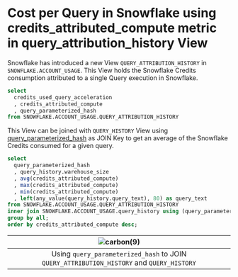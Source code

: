 # Cost per Query in Snowflake using credits_attributed_compute metric in query_attribution_history View

Snowflake has introduced a new View `QUERY_ATTRIBUTION_HISTORY` in `SNOWFLAKE.ACCOUNT_USAGE`. This View holds the Snowflake Credits consumption attributed to a single Query execution in Snowflake. 

```sql
select
  credits_used_query_acceleration
  , credits_attributed_compute
  , query_parameterized_hash
from SNOWFLAKE.ACCOUNT_USAGE.QUERY_ATTRIBUTION_HISTORY
```

This View can be joined with `QUERY_HISTORY` View using [query_parameterized_hash](query_hash-and-query_parameterized_hash-in-snowflake.md) as JOIN Key to get an average of the Snowflake Credits consumed for a given query.

```sql
select 
  query_parameterized_hash
  , query_history.warehouse_size
  , avg(credits_attributed_compute)
  , max(credits_attributed_compute)
  , min(credits_attributed_compute)
  , left(any_value(query_history.query_text), 80) as query_text
from SNOWFLAKE.ACCOUNT_USAGE.QUERY_ATTRIBUTION_HISTORY
inner join SNOWFLAKE.ACCOUNT_USAGE.query_history using (query_parameterized_hash)
group by all;
order by credits_attributed_compute desc;
```

|![carbon(9)](https://github.com/user-attachments/assets/94d0b35d-e188-47bd-aa41-70c44b081831)|
|:-:|
|Using `query_parameterized_hash` to JOIN `QUERY_ATTRIBUTION_HISTORY` and `QUERY_HISTORY` |

